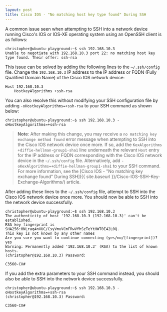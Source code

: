 ```yaml
---
layout: post
title: Cisco IOS - "No matching host key type found" During SSH
---
```


A common issue seen when attempting to SSH into a network device running Cisco's IOS or IOS-XE operating system using an OpenSSH client is as follows:

```
christopher@ubuntu-playground:~$ ssh 192.168.10.3
Unable to negotiate with 192.168.10.3 port 22: no matching host key type found. Their offer: ssh-rsa
```

This issue can be solved by adding the following lines to the `~/.ssh/config` file. Change the `192.168.10.3` IP address to the IP address or FQDN (Fully Qualified Domain Name) of the Cisco IOS network device:

```
Host 192.168.10.3
    HostkeyAlgorithms +ssh-rsa
```

You can also resolve this without modifying your SSH configuration file by adding `-oHostkeyAlgorithms=+ssh-rsa` to your SSH command as shown below:

```
christopher@ubuntu-playground:~$ ssh 192.168.10.3 -oHostkeyAlgorithms=+ssh-rsa
```

> **Note**: After making this change, you may receive a `no matching key exchange method found` error message when attempting to SSH into the Cisco IOS network device once more. If so, add the `KexAlgorithms +diffie-hellman-group1-sha1` line underneath the relevant `Host` entry for the IP address or FQDN corresponding with the Cisco IOS network device in the `~/.ssh/config` file. Alternatively, add `-oKexAlgorithms=+diffie-hellman-group1-sha1` to your SSH command. For more information, see the [Cisco IOS - "No matching key exchange found" During SSH]({{ site.baseurl }}/Cisco-IOS-SSH-Key-Exchange-Algorithms/) article.

After adding these lines to the `~/.ssh/config` file, attempt to SSH into the Cisco IOS network device once more. You should now be able to SSH into the network device successfully.

```
christopher@ubuntu-playground:~$ ssh 192.168.10.3
The authenticity of host '192.168.10.3 (192.168.10.3)' can't be established.
RSA key fingerprint is SHA256:0NLraq4nXUC/CsyVmuVCmFRwVfhSzTeYtHWT0E42L0Q.
This key is not known by any other names
Are you sure you want to continue connecting (yes/no/[fingerprint])? yes
Warning: Permanently added '192.168.10.3' (RSA) to the list of known hosts.
(christopher@192.168.10.3) Password: 

C3560-CX#
```

If you add the extra parameters to your SSH command instead, you should also be able to SSH into the network device successfully.

```
christopher@ubuntu-playground:~$ ssh 192.168.10.3 -oHostkeyAlgorithms=+ssh-rsa
(christopher@192.168.10.3) Password:

C3560-CX#
```
